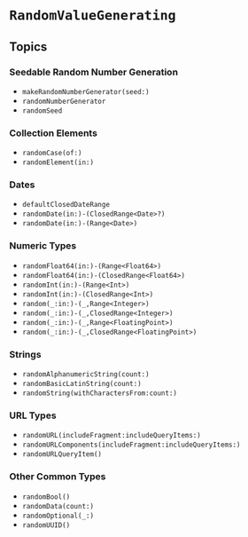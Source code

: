 # ``RandomValueGenerating``

## Topics

### Seedable Random Number Generation

- ``makeRandomNumberGenerator(seed:)``
- ``randomNumberGenerator``
- ``randomSeed``


### Collection Elements

- ``randomCase(of:)``
- ``randomElement(in:)``


### Dates

- ``defaultClosedDateRange``
- ``randomDate(in:)-(ClosedRange<Date>?)``
- ``randomDate(in:)-(Range<Date>)``


### Numeric Types

- ``randomFloat64(in:)-(Range<Float64>)``
- ``randomFloat64(in:)-(ClosedRange<Float64>)``
- ``randomInt(in:)-(Range<Int>)``
- ``randomInt(in:)-(ClosedRange<Int>)``
- ``random(_:in:)-(_,Range<Integer>)``
- ``random(_:in:)-(_,ClosedRange<Integer>)``
- ``random(_:in:)-(_,Range<FloatingPoint>)``
- ``random(_:in:)-(_,ClosedRange<FloatingPoint>)``


### Strings

- ``randomAlphanumericString(count:)``
- ``randomBasicLatinString(count:)``
- ``randomString(withCharactersFrom:count:)``


### URL Types

- ``randomURL(includeFragment:includeQueryItems:)``
- ``randomURLComponents(includeFragment:includeQueryItems:)``
- ``randomURLQueryItem()``


### Other Common Types

- ``randomBool()``
- ``randomData(count:)``
- ``randomOptional(_:)``
- ``randomUUID()``
